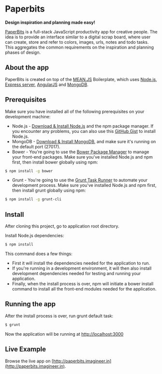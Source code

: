 # Paperbits
**Design inspiration and planning made easy!**

[PaperBits](http://paperbits.imagineer.in) is a full-stack JavaScript productivity app for creative people. The idea is to provide an interface similar to a digital scrap board, where user can create, store and refer to colors, images, urls, notes and todo tasks. This aggregates the common requirements on the inspiration and planning phases of design.

## About the app
PaperBits is created on top of the [MEAN.JS](http://meanjs.org/) Boilerplate, which uses [Node.js](http://nodejs.org/), [Express server](http://expressjs.com/), [AngularJS](angularjs.org) and [MongoDB](http://www.mongodb.org/).

## Prerequisites
Make sure you have installed all of the following prerequisites on your development machine:
* Node.js - [Download & Install Node.js](http://www.nodejs.org/download/) and the npm package manager. If you encounter any problems, you can also use this [GitHub Gist](https://gist.github.com/isaacs/579814) to install Node.js.
* MongoDB - [Download & Install MongoDB](http://www.mongodb.org/downloads), and make sure it's running on the default port (27017).
* Bower - You're going to use the [Bower Package Manager](http://bower.io/) to manage your front-end packages. Make sure you've installed Node.js and npm first, then install bower globally using npm:

```bash
$ npm install -g bower
```

* Grunt - You're going to use the [Grunt Task Runner](http://gruntjs.com/) to automate your development process. Make sure you've installed Node.js and npm first, then install grunt globally using npm:

```bash
$ npm install -g grunt-cli
```


## Install
After cloning this project, go to application root directory.

Install Node.js dependencies:

```bash
$ npm install
```

This command does a few things:
* First it will install the dependencies needed for the application to run.
* If you're running in a development environment, it will then also install development dependencies needed for testing and running your application.
* Finally, when the install process is over, npm will initiate a bower install command to install all the front-end modules needed for the application.

## Running the app
After the install process is over, run grunt default task:

```bash
$ grunt
```

Now the application will be running at [http://localhost:3000](http://localhost:3000)

## Live Example
Browse the live app on [http://paperbits.imagineer.in](http://paperbits.imagineer.in).

